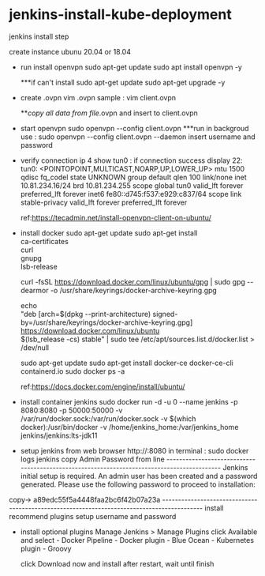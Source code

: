 # jenkins-install-kube-deployment
jenkins install step

create instance ubunu 20.04 or 18.04
- run install openvpn
    sudo apt-get update 
    sudo apt install openvpn -y   

    ***if can't install 
      sudo apt-get update 
      sudo apt-get upgrade -y 
- create <filename>.ovpn
    vim <filename>.ovpn
    sample : vim client.ovpn

    ***copy all data from file*.ovpn and insert to client.ovpn

- start openvpn 
    sudo openvpn --config client.ovpn
        ***run in backgroud use : sudo openvpn --config client.ovpn --daemon
    insert username and password

- verify connection
    ip 4 show tun0 
        : if connection success display 
        22: tun0: <POINTOPOINT,MULTICAST,NOARP,UP,LOWER_UP> mtu 1500 qdisc fq_codel state UNKNOWN group default qlen 100
            link/none
            inet 10.81.234.16/24 brd 10.81.234.255 scope global tun0
                valid_lft forever preferred_lft forever
            inet6 fe80::d745:f537:e929:c837/64 scope link stable-privacy
                valid_lft forever preferred_lft forever
    
    ref:https://tecadmin.net/install-openvpn-client-on-ubuntu/

- install docker 
    sudo apt-get update
    sudo apt-get install \
            ca-certificates \
            curl \
            gnupg \
            lsb-release

    curl -fsSL https://download.docker.com/linux/ubuntu/gpg | sudo gpg --dearmor -o /usr/share/keyrings/docker-archive-keyring.gpg

    echo \
        "deb [arch=$(dpkg --print-architecture) signed-by=/usr/share/keyrings/docker-archive-keyring.gpg] https://download.docker.com/linux/ubuntu \
        $(lsb_release -cs) stable" | sudo tee /etc/apt/sources.list.d/docker.list > /dev/null

    sudo apt-get update
    sudo apt-get install docker-ce docker-ce-cli containerd.io
    sudo docker ps -a

    ref:https://docs.docker.com/engine/install/ubuntu/

- install container jenkins
    sudo docker run -d -u 0 --name jenkins -p 8080:8080 -p 50000:50000 -v /var/run/docker.sock:/var/run/docker.sock -v $(which docker):/usr/bin/docker -v /home/jenkins_home:/var/jenkins_home jenkins/jenkins:lts-jdk11

- setup jenkins from web browser
    http://<instance-ip>:8080
    in terminal : sudo docker logs jenkins
    copy Admin Password from line
        -------------------------------------------------------------------------------------------
        Jenkins initial setup is required. An admin user has been created and a password generated.
        Please use the following password to proceed to installation:

copy->  a89edc55f5a4448faa2bc6f42b07a23a
        -------------------------------------------------------------------------------------------
    install recommend plugins
    setup username and password

- install optional plugins
    Manage Jenkins > Manage Plugins
    click Available and select
        - Docker Pipeline
        - Docker plugin
        - Blue Ocean
        - Kubernetes plugin
        - Groovy
    
    click Download now and install after restart, wait until finish
